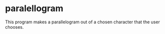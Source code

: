 # paralellogram

This program makes a parallelogram out of a chosen character that the user chooses.
